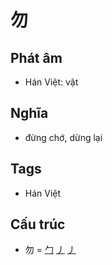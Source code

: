# 勿

## Phát âm
* Hán Việt: vật

## Nghĩa
* đừng chớ, dừng lại

## Tags
* Hán Việt

## Cấu trúc
* 勿 = [勹](勹.md) [丿](丿.md) [丿](丿.md)

<script>window.HANZI_FIELD='勿';</script>